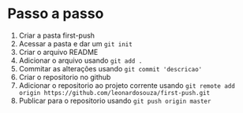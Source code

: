 # Passo a passo

1. Criar a pasta first-push
2. Acessar a pasta e dar um `git init`
3. Criar o arquivo README
4. Adicionar o arquivo usando `git add .`
5. Commitar as alterações usando `git commit 'descricao'`
6. Criar o repositorio no github
7. Adicionar o repositorio ao projeto corrente usando `git remote add origin https://github.com/leonardosouza/first-push.git`
8. Publicar para o repositorio usando `git push origin master`

